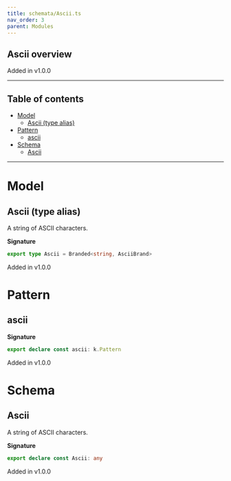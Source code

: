 ```yaml
---
title: schemata/Ascii.ts
nav_order: 3
parent: Modules
---
```


## Ascii overview

Added in v1.0.0

---

<h2 class="text-delta">Table of contents</h2>

- [Model](#model)
  - [Ascii (type alias)](#ascii-type-alias)
- [Pattern](#pattern)
  - [ascii](#ascii)
- [Schema](#schema)
  - [Ascii](#ascii)

---

# Model

## Ascii (type alias)

A string of ASCII characters.

**Signature**

```ts
export type Ascii = Branded<string, AsciiBrand>
```

Added in v1.0.0

# Pattern

## ascii

**Signature**

```ts
export declare const ascii: k.Pattern
```

Added in v1.0.0

# Schema

## Ascii

A string of ASCII characters.

**Signature**

```ts
export declare const Ascii: any
```

Added in v1.0.0
